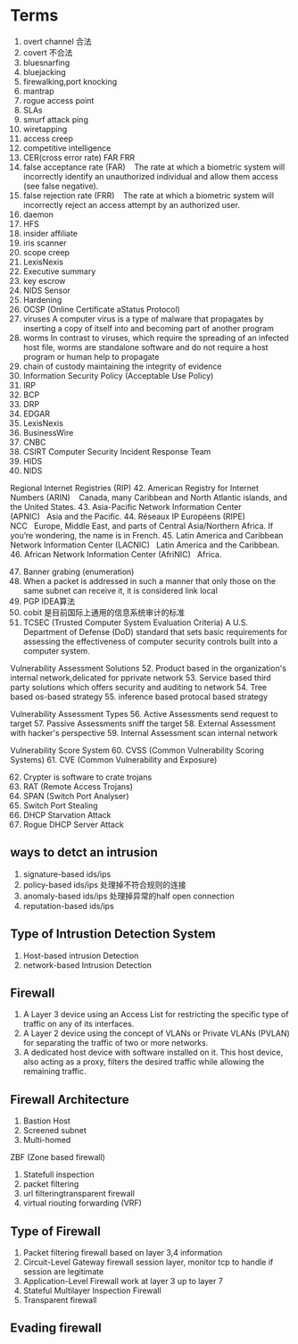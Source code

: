 ﻿# Terms #

1. overt channel 合法 
2. covert 不合法
3. bluesnarfing
4. bluejacking
5. firewalking,port knocking
6. mantrap
7. rogue access point
8. SLAs
9. smurf attack  ping
10. wiretapping
11. access creep
12. competitive intelligence
13. CER(cross error rate)  FAR FRR
14. false acceptance rate (FAR)    The rate at which a biometric system will incorrectly identify an unauthorized individual and allow them access (see false negative).
15. false rejection rate (FRR)    The rate at which a biometric system will incorrectly reject an access attempt by an authorized user.
16. daemon    
17. HFS
18. insider affiliate
19. iris scanner
20. scope creep
21. LexisNexis 
22. Executive summary
23. key escrow
24. NIDS Sensor 
25. Hardening
26. OCSP  (Online Certificate aStatus Protocol)
27. viruses		A computer virus is a type of malware that propagates by inserting a copy of itself into and becoming part of another program
28. worms		In contrast to viruses, which require the spreading of an infected host file, worms are standalone software and do not require a host program or human help to propagate
29. chain of custody 	maintaining the integrity of evidence
30. Information Security Policy (Acceptable Use Policy)	
31. IRP
32. BCP
33. DRP
35. EDGAR
36. LexisNexis
37. BusinessWire
38. CNBC
39. CSIRT		Computer Security Incident Response Team
40. HIDS
41. NIDS

Regional Internet Registries (RIP)
42. American Registry for Internet Numbers (ARIN)    Canada, many Caribbean and North Atlantic islands, and the United States.
43. Asia-Pacific Network Information Center (APNIC)   Asia and the Pacific.
44. Réseaux IP Européens (RIPE) NCC   Europe, Middle East, and parts of Central Asia/Northern Africa. If you’re wondering, the name is in French.
45. Latin America and Caribbean Network Information Center (LACNIC)   Latin America and the Caribbean.
46. African Network Information Center (AfriNIC)   Africa.

47. Banner grabing  (enumeration)
48. When a packet is addressed in such a manner that only those on the same subnet can receive it, it is considered link local
49. PGP  IDEA算法
50. cobit	是目前国际上通用的信息系统审计的标准
51. TCSEC (Trusted Computer System Evaluation Criteria) A U.S. Department of Defense (DoD) standard that sets basic requirements for assessing the effectiveness of computer security controls built into a computer system.


Vulnerability Assessment Solutions
52. Product based 	in the organization's internal network,delicated for pprivate network
53. Service based	third party solutions which offers security and auditing to network
54. Tree based		os-based strategy
55. inference based	 protocal based strategy

Vulnerability Assessment Types
56. Active Assessments		send request to target
57. Passive Assessments		sniff the target 
58. External Assessment  	with hacker's perspective
59. Internal Assessment		scan internal network

Vulnerability Score System
60. CVSS (Common Vulnerability Scoring Systems)
61. CVE  (Common Vulnerability and Exposure)


62. Crypter  is software to crate trojans
63. RAT (Remote Access  Trojans)
64. SPAN (Switch Port Analyser)
65. Switch Port Stealing
66. DHCP Starvation Attack
67. Rogue DHCP Server Attack

## ways to detct an intrusion ##

1. signature-based ids/ips
2. policy-based ids/ips		处理掉不符合规则的连接
3. anomaly-based ids/ips   处理掉异常的half open  connection
4. reputation-based ids/ips

## Type of Intrustion Detection System ##

1. Host-based intrusion Detection
2. network-based Intrusion Detection


## Firewall ##

1. A Layer 3 device using an Access List for restricting the specific type  of traffic on any of its interfaces. 
2. A Layer 2 device using the concept of VLANs or Private VLANs (PVLAN) for separating the traffic of two or more networks. 
3. A dedicated host device with software installed on it. This host device, also acting as a proxy, filters the desired traffic while allowing the remaining traffic. 

## Firewall Architecture ##

1. Bastion Host
2. Screened subnet
3. Multi-homed


ZBF (Zone based firewall)

1. Statefull inspection
2. packet filtering
3. url filteringtransparent firewall
4. virtual riouting forwarding (VRF)


## Type of Firewall ##


1. Packet filtering firewall  based on layer 3,4 information
2. Circuit-Level Gateway firewall  session layer, monitor tcp to handle if session are legitimate
3. Application-Level Firewall work at layer 3 up to layer 7
4. Stateful Multilayer Inspection Firewall
5. Transparent firewall 


## Evading firewall ##







